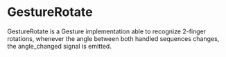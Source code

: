 # GestureRotate

GestureRotate is a Gesture implementation able to recognize 2-finger rotations, whenever the angle between both handled sequences changes, the angle_changed signal is emitted.
